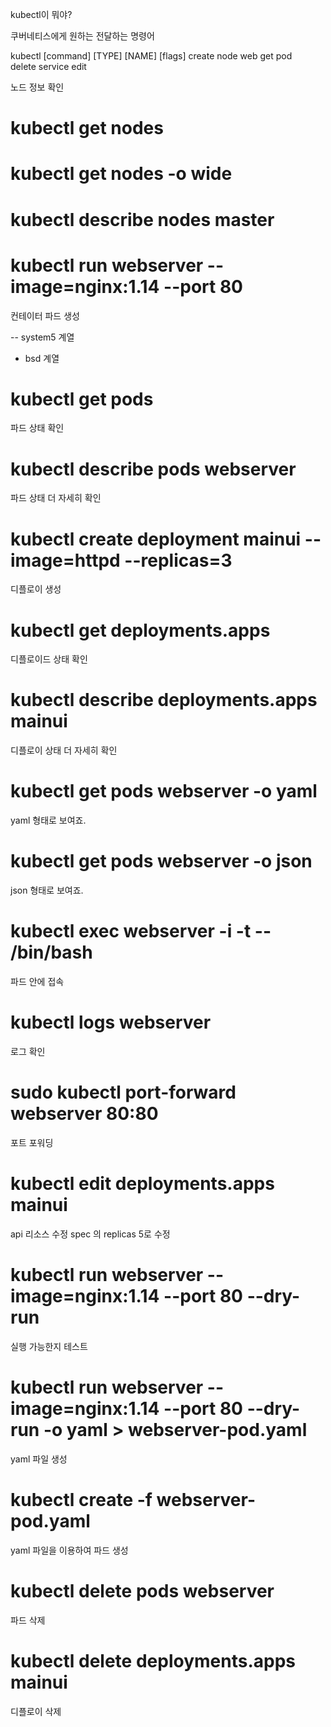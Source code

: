 kubectl이 뭐야?

쿠버네티스에게 원하는 전달하는 명령어

kubectl [command] [TYPE] [NAME] [flags]
         create   node   web
		 get      pod    
		 delete   service
		 edit 

노드 정보 확인

# kubectl get nodes

# kubectl get nodes -o wide

# kubectl describe nodes master

# kubectl run webserver --image=nginx:1.14 --port 80

컨테이터 파드 생성

-- system5 계열
-  bsd 계열

# kubectl get pods

파드 상태 확인

# kubectl describe pods webserver

파드 상태 더 자세히 확인

# kubectl create deployment mainui --image=httpd --replicas=3

디플로이 생성

# kubectl get deployments.apps

디플로이드 상태 확인

# kubectl describe deployments.apps mainui

디플로이 상태 더 자세히 확인

# kubectl get pods webserver -o yaml

yaml 형태로 보여죠.

# kubectl get pods webserver -o json

json 형태로 보여죠.

# kubectl exec webserver -i -t  -- /bin/bash

파드 안에 접속

# kubectl logs webserver

로그 확인

# sudo kubectl port-forward webserver 80:80

포트 포워딩

# kubectl edit deployments.apps mainui

api 리소스 수정 spec 의 replicas 5로 수정

# kubectl run webserver --image=nginx:1.14 --port 80 --dry-run

실행 가능한지 테스트

# kubectl run webserver --image=nginx:1.14 --port 80 --dry-run -o yaml > webserver-pod.yaml

yaml 파일 생성

# kubectl create -f webserver-pod.yaml

yaml 파일을 이용하여 파드 생성

# kubectl delete pods webserver

파드 삭제 

# kubectl delete deployments.apps mainui

디플로이 삭제